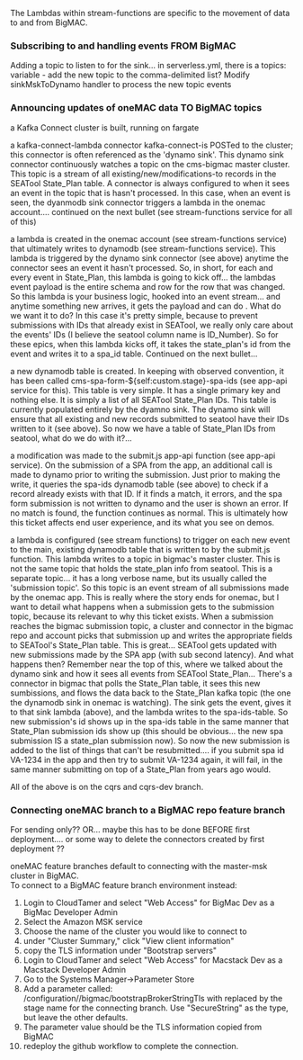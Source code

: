 The Lambdas within stream-functions are specific to the movement of data to and from BigMAC.

### Subscribing to and handling events FROM BigMAC
Adding a topic to listen to for the sink... 
in serverless.yml, there is a topics: variable - add the new topic to the comma-delimited list?
Modify sinkMskToDynamo handler to process the new topic events
### Announcing updates of oneMAC data TO BigMAC topics

a Kafka Connect cluster is built, running on fargate

a kafka-connect-lambda connector kafka-connect-is POSTed to the cluster; this connector is often referenced as the 'dynamo sink'.  This dynamo sink connector continuously watches a topic on the cms-bigmac master cluster.  This topic is a stream of all existing/new/modifications-to records in the SEATool State_Plan table.  A connector is always configured to <do something> when it sees an event in the topic that is hasn't processed.  In this case, when an event is seen, the dyanmodb sink connector triggers a lambda in the onemac account.... continued on the next bullet (see stream-functions service for all of this)

a lambda is created in the onemac account (see stream-functions service) that ultimately writes to dynamodb (see stream-functions service).  This lambda is triggered by the dynamo sink connector (see above) anytime the connector sees an event it hasn't processed.  So, in short, for each and every event in State_Plan, this lambda is going to kick off... the lambdas event payload is the entire schema and row for the row that was changed.  So this lambda is your business logic, hooked into an event stream... and anytime something new arrives, it gets the payload and can do <anything>.  What do we want it to do?  In this case it's pretty simple, because to prevent submissions with IDs that already exist in SEATool, we really only care about the events' IDs (I believe the seatool column name is ID_Number).  So for these epics, when this lambda kicks off, it takes the state_plan's id from the event and writes it to a spa_id table.   Continued on the next bullet...

a new dynamodb table is created.  In keeping with observed convention, it has been called cms-spa-form-${self:custom.stage}-spa-ids (see app-api service for this).  This table is very simple.  It has a single primary key and nothing else.  It is simply a list of all SEATool State_Plan IDs.  This table is currently populated entirely by the dyamno sink.  The dynamo sink will ensure that all existing and new records submitted to seatool have their IDs written to it (see above).  So now we have a table of State_Plan IDs from seatool, what do we do with it?...

a modification was made to the submit.js app-api function (see app-api service).  On the submission of a SPA from the app, an additional call is made to dynamo prior to writing the submission.  Just prior to making the write, it queries the spa-ids dynamodb table (see above) to check if a record already exists with that ID.  If it finds a match, it errors, and the spa form submission is not written to dynamo and the user is shown an error.  If no match is found, the function continues as normal.  This is ultimately how this ticket affects end user experience, and its what you see on demos.

a lambda is configured (see stream functions) to trigger on each new event to the main, existing dynamodb table that is written to by the submit.js function.  This lambda writes to a topic in bigmac's master cluster.  This is not the same topic that holds the state_plan info from seatool.  This is a separate topic... it has a long verbose name, but its usually called the 'submission topic'.  So this topic is an event stream of all submissions made by the onemac app.  This is really where the story ends for onemac, but I want to detail what happens when a submission gets to the submission topic, because its relevant to why this ticket exists.  When a submission reaches the bigmac submission topic, a cluster and connector in the bigmac repo and account picks that submission up and writes the appropriate fields to SEATool's State_Plan table.  This is great... SEATool gets updated with new submissions made by the SPA app (with sub second latency).  And what happens then?  Remember near the top of this, where we talked about the dynamo sink and how it sees all events from SEATool State_Plan... There's a connector in bigmac that polls the State_Plan table, it sees this new sumbissions, and flows the data back to the State_Plan kafka topic (the one the dynamodb sink in onemac is watching).  The sink gets the event, gives it to that sink lambda (above), and the lambda writes to the spa-ids-table.  So new submission's id shows up in the spa-ids table in the same manner that State_Plan submission ids show up (this should be obvious... the new spa submission IS a state_plan submission now).  So now the new submission is added to the list of things that can't be resubmitted.... if you submit spa id VA-1234 in the app and then try to submit VA-1234 again, it will fail, in the same manner submitting on top of a State_Plan from years ago would.

All of the above is on the cqrs and cqrs-dev branch.

### Connecting oneMAC branch to a BigMAC repo feature branch
For sending only?? OR... maybe this has to be done BEFORE first deployment.... or some way to delete the connectors created by first deployment ??

oneMAC feature branches default to connecting with the master-msk cluster in BigMAC.  
To connect to a BigMAC feature branch environment instead:
1. Login to CloudTamer and select "Web Access" for BigMac Dev as a BigMac Developer Admin
2. Select the Amazon MSK service
3. Choose the name of the cluster you would like to connect to
4. under "Cluster Summary," click "View client information"
5. copy the TLS information under "Bootstrap servers"
6. Login to CloudTamer and select "Web Access" for Macstack Dev as a Macstack Developer Admin
7. Go to the Systems Manager->Parameter Store
8. Add a parameter called: /configuration/<STAGE>/bigmac/bootstrapBrokerStringTls with <STAGE> replaced by the stage name for the connecting branch.  Use "SecureString" as the type, but leave the other defaults.
9. The parameter value should be the TLS information copied from BigMAC
10. redeploy the github workflow to complete the connection.
